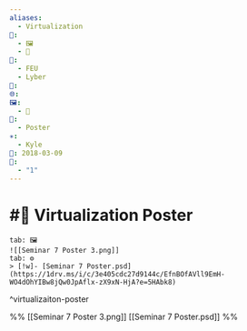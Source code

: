 ```yaml
---
aliases:
  - Virtualization
📁:
  - 🖼️
  - 🎨
👤:
  - FEU
  - Lyber
💱: 
🌐: 
🖼️:
  - 🎨
🎨:
  - Poster
✳️:
  - Kyle
📅: 2018-03-09
🔀:
  - "1"
---
```

# #🎨 Virtualization Poster

```tabs
tab: 🖼️
![[Seminar 7 Poster 3.png]]
tab: ⚙️
> [!w]- [Seminar 7 Poster.psd](https://1drv.ms/i/c/3e405cdc27d9144c/EfnBOfAVll9EmH-WO4dOhYIBw8jQw0JpAflx-zX9xN-HjA?e=5HAbk8)
```

^virtualizaiton-poster

%%
[[Seminar 7 Poster 3.png]]
[[Seminar 7 Poster.psd]]
%%